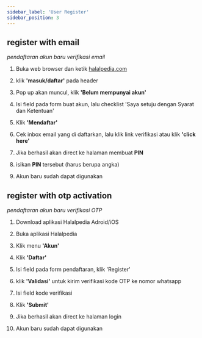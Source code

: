 ```yaml
---
sidebar_label: 'User Register'
sidebar_position: 3
---
```


## register with email

_pendaftaran akun baru verifikasi email_

1. Buka web browser dan ketik [halalpedia.com](https://www.halalpedia.com)

2. klik **'masuk/daftar'** pada header

   <!-- ![Docusaurus logo](https://gitlab.com/halalpedia/halalpedia-features-flow/-/raw/674f1b936b17f2b5e5ce23b552004fbc29e64c8b/source/images/mainpage-fix.jpeg) -->

3. Pop up akan muncul, klik **'Belum mempunyai akun'**

   <!-- ![Docusaurus logo]() -->

4. Isi field pada form buat akun, lalu checklist 'Saya setuju dengan Syarat dan Ketentuan'

   <!-- ![Docusaurus logo]() -->

5. Klik **'Mendaftar'**

6. Cek inbox email yang di daftarkan, lalu klik link verifikasi atau klik **'click here'**

   <!-- ![Docusaurus logo]() -->

7. Jika berhasil akan direct ke halaman membuat **PIN**

   <!-- ![Docusaurus logo]() -->

8. isikan **PIN** tersebut (harus berupa angka)

9. Akun baru sudah dapat digunakan

## register with otp activation

_pendaftaran akun baru verifikasi OTP_

1. Download aplikasi Halalpedia Adroid/iOS

2. Buka aplikasi Halalpedia

3. Klik menu **'Akun'**

4. Klik **'Daftar'**

5. Isi field pada form pendaftaran, klik 'Register'

6. klik **'Validasi'** untuk kirim verifikasi kode OTP ke nomor whatsapp

7. Isi field kode verifikasi

8. Klik **'Submit'**

9. Jika berhasil akan direct ke halaman login

10. Akun baru sudah dapat digunakan
